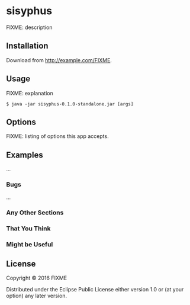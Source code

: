 # sisyphus

FIXME: description

## Installation

Download from http://example.com/FIXME.

## Usage

FIXME: explanation

    $ java -jar sisyphus-0.1.0-standalone.jar [args]

## Options

FIXME: listing of options this app accepts.

## Examples

...

### Bugs

...

### Any Other Sections
### That You Think
### Might be Useful

## License

Copyright © 2016 FIXME

Distributed under the Eclipse Public License either version 1.0 or (at
your option) any later version.
